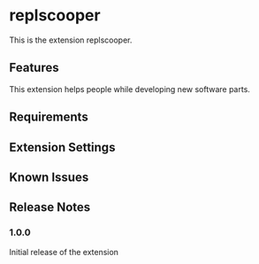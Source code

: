 # replscooper

This is the extension replscooper.

## Features

This extension helps people while developing new software parts.

## Requirements

## Extension Settings

## Known Issues

## Release Notes

### 1.0.0

Initial release of the extension
